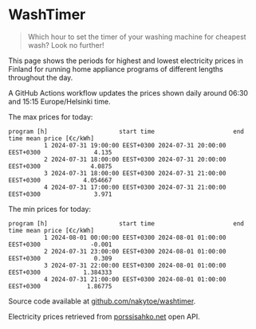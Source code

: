 
# WashTimer

> Which hour to set the timer of your washing machine for cheapest wash? Look no further!

This page shows the periods for highest and lowest electricity prices in Finland 
for running home appliance programs of different lengths throughout the day. 

A GitHub Actions workflow updates the prices shown daily around 06:30 and 15:15 Europe/Helsinki time.

The max prices for today:

	program [h]                    start time                      end time mean price [€c/kWh]
	          1 2024-07-31 19:00:00 EEST+0300 2024-07-31 20:00:00 EEST+0300               4.135
	          2 2024-07-31 18:00:00 EEST+0300 2024-07-31 20:00:00 EEST+0300              4.0875
	          3 2024-07-31 18:00:00 EEST+0300 2024-07-31 21:00:00 EEST+0300            4.054667
	          4 2024-07-31 17:00:00 EEST+0300 2024-07-31 21:00:00 EEST+0300               3.971

The min prices for today:

	program [h]                    start time                      end time mean price [€c/kWh]
	          1 2024-08-01 00:00:00 EEST+0300 2024-08-01 01:00:00 EEST+0300              -0.001
	          2 2024-07-31 23:00:00 EEST+0300 2024-08-01 01:00:00 EEST+0300               0.309
	          3 2024-07-31 22:00:00 EEST+0300 2024-08-01 01:00:00 EEST+0300            1.384333
	          4 2024-07-31 21:00:00 EEST+0300 2024-08-01 01:00:00 EEST+0300             1.86775


Source code available at [github.com/nakytoe/washtimer](https://github.com/nakytoe/washtimer).

Electricity prices retrieved from [porssisahko.net](https://porssisahko.net/api) open API.
